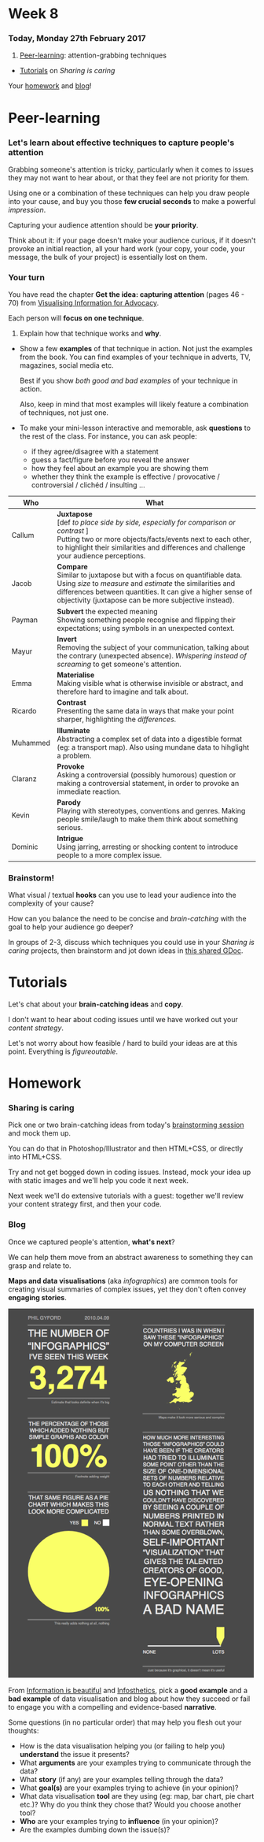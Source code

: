 <!--
- [ ] `function makeAnimation()` for ScrollMagic? Could introduce PoP and repetition

- [ ] HTML video
	
	```html
	<div>
		<video loop="" preload="" width="100%" height="100%"> 
			<source src="video.mp4" type="video/mp4">
		</video>
		<div class="tp-dottedoverlay threexthree"></div>
	</div>
	```
-->

# Week 8

### Today, Monday 27th February 2017

1. [Peer-learning](#peer-learning): attention-grabbing techniques
* [Tutorials](#tutorials) on *Sharing is caring*

Your [homework](#homework) and [blog](#blog)!


# Peer-learning 

###  Let's learn about effective techniques to **capture people's attention**

Grabbing someone's attention is tricky, particularly when it comes to issues they may not want to hear about, or that they feel are not priority for them.

Using one or a combination of these techniques can help you draw people into your cause, and buy you those **few crucial seconds** to make a powerful *impression*. 

<!--before you can tell them about your *cause* and encourage them to take *action*.-->

Capturing your audience attention should be **your priority**. 

Think about it: if your page doesn't make your audience curious, if it doesn't provoke an initial reaction, all your hard work (your copy, your code, your message, the bulk of your project) is essentially lost on them. 

### Your turn

You have read the chapter **Get the idea: capturing attention** (pages 46 - 70) from [Visualising Information for Advocacy](http://visualisingadvocacy.org/getbook).

Each person will **focus on one technique**. 

1. Explain how that technique works and **why**. 
* Show a few **examples** of that technique in action. Not just the examples from the book. You can find examples of your technique in adverts, TV, magazines, social media etc.   
  
	Best if you show *both good and bad examples* of your technique in action.   
  
	Also, keep in mind that most examples will likely feature a combination of techniques, not just one.
* To make your mini-lesson interactive and memorable, ask **questions** to the rest of the class. For instance, you can ask people:
	* if they agree/disagree with a statement
	* guess a fact/figure before you reveal the answer
 	* how they feel about an example you are showing them
 	* whether they think the example is effective / provocative / controversial / clichéd / insulting ...

Who | What
--- | ----
Callum | **Juxtapose** <br>[def *to place side by side, especially for comparison or contrast* ] <br>Putting two or more objects/facts/events next to each other, to highlight their similarities and differences and challenge your audience perceptions.
Jacob | **Compare** <br>Similar to juxtapose but with a focus on quantifiable data. Using *size* to *measure* and *estimate* the similarities and differences between quantities. It can give a higher sense of objectivity (juxtapose can be more subjective instead).
Payman | **Subvert** the expected meaning <br> Showing something people recognise and flipping their expectations; using symbols in an unexpected context.
Mayur | **Invert** <br>Removing the subject of your communication, talking about the contrary (unexpected absence). *Whispering instead of screaming* to get someone's attention.
Emma | **Materialise** <br>Making visible what is otherwise invisible or abstract, and therefore hard to imagine and talk about.
Ricardo | **Contrast** <br>Presenting the same data in ways that make your point sharper, highlighting the *differences*.
Muhammed | **Illuminate** <br>Abstracting a complex set of data into a digestible format (eg: a transport map). Also using mundane data to hihglight a problem.
Claranz | **Provoke** <br>Asking a controversial (possibly humorous) question or making a controversial statement, in order to provoke an immediate reaction. 
Kevin | **Parody** <br>Playing with stereotypes, conventions and genres. Making people smile/laugh to make them think about something serious.
Dominic | **Intrigue** <br>Using jarring, arresting or shocking content to introduce people to a more complex issue.

### Brainstorm!

What visual / textual **hooks** can you use to lead your audience into the complexity of your cause?

How can you balance the need to be concise and *brain-catching* with the goal to help your audience go deeper?

In groups of 2-3, discuss which techniques you could use in your *Sharing is caring* projects, then brainstorm and jot down ideas in [this shared GDoc](https://docs.google.com/document/d/1GpFgIoDeavy182GqhN_TdVrsVGL2ZmmT2-WOt1Xxyxw).


# Tutorials

Let's chat about your **brain-catching ideas** and **copy**.

I don't want to hear about coding issues until we have worked out your *content strategy*.

Let's not worry about how feasible / hard to build your ideas are at this point. Everything is *figureoutable*.


# Homework

### Sharing is caring

Pick one or two brain-catching ideas from today's [brainstorming session](#brainstorm) and mock them up. 

You can do that in Photoshop/Illustrator and then HTML+CSS, or directly into HTML+CSS.

Try and not get bogged down in coding issues. Instead, mock your idea up with static images and we'll help you code it next week.

Next week we'll do extensive tutorials with a guest: together we'll review your content strategy first, and then your code.

### Blog

Once we captured people's attention, **what's next**?

We can help them move from an abstract awareness to something they can grasp and relate to.

**Maps and data visualisations** (aka *infographics*) are common tools for creating visual summaries of complex issues, yet they don't often convey **engaging stories**.

[![](assets/infographic.png)](https://www.flickr.com/photos/philgyford/4505748943 "Infographic by Phil Gyford")

From [Information is beautiful](http://www.informationisbeautiful.net/) and [Infosthetics](http://www.infosthetics.com/), pick a **good example** and a **bad example** of data visualisation and blog about how they succeed or fail to engage you with a compelling and evidence-based **narrative**.

Some questions (in no particular order) that may help you flesh out your thoughts:

* How is the data visualisation helping you (or failing to help you) **understand** the issue it presents?
* What **arguments** are your examples trying to communicate through the data?
* What **story** (if any) are your examples telling through the data?
* What **goal(s)** are your examples trying to achieve (in your opinion)?
* What data visualisation **tool** are they using (eg: map, bar chart, pie chart etc.)? Why do you think they chose that? Would you choose another tool?
* **Who** are your examples trying to **influence** (in your opinion)?
* Are the examples dumbing down the issue(s)?

<!--
communicate a clear **organising principle** for the data.

You can find 8 organising principles on the chapter **Get the picture: crafting a narrative** (pages 75 - 92) from [Visualising Information for Advocacy](http://visualisingadvocacy.org/getbook). 
-->